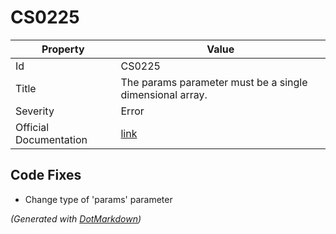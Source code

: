 # CS0225

| Property               | Value                                                             |
| ---------------------- | ----------------------------------------------------------------- |
| Id                     | CS0225                                                            |
| Title                  | The params parameter must be a single dimensional array\.         |
| Severity               | Error                                                             |
| Official Documentation | [link](http://docs.microsoft.com/en-us/dotnet/csharp/misc/cs0225) |

## Code Fixes

* Change type of 'params' parameter

*\(Generated with [DotMarkdown](http://github.com/JosefPihrt/DotMarkdown)\)*